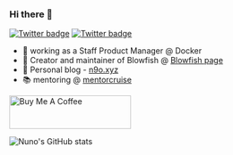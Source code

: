### Hi there 👋

[![Twitter badge](https://img.shields.io/twitter/follow/nunocoracao?style=social)](https://twitter.com/nunocoracao)
[![Twitter badge](https://img.shields.io/badge/LinkedIn-0077B5?style=social&logo=linkedin)](https://www.linkedin.com/in/nunocoracao)

- 🐳 working as a Staff Product Manager @ Docker 
- 🐡 Creator and maintainer of Blowfish @ [Blowfish page](https://blowfish.page)
- 🚀 Personal blog - [n9o.xyz](https://n9o.xyz)
- 📚 mentoring @ [mentorcruise](https://mentorcruise.com/mentor/nunocorao/)


<a href="https://www.buymeacoffee.com/nunocoracao" target="_blank"><img src="https://cdn.buymeacoffee.com/buttons/v2/default-yellow.png" alt="Buy Me A Coffee" style="height: 60px !important;width: 217px !important;" ></a>

![Nuno's GitHub stats](https://github-readme-stats.vercel.app/api?username=nunocoracao&show_icons=true&count_private=true&theme=dark)

<!--
**nunocoracao/nunocoracao** is a ✨ _special_ ✨ repository because its `README.md` (this file) appears on your GitHub profile.

Here are some ideas to get you started:

- 🔭 I’m currently working on ...
- 🌱 I’m currently learning ...
- 👯 I’m looking to collaborate on ...
- 🤔 I’m looking for help with ...
- 💬 Ask me about ...
- 📫 How to reach me: ...
- 😄 Pronouns: ...
- ⚡ Fun fact: ...
-->

<a rel="me" href="https://masto.ai/@nunocoracao"></a>

